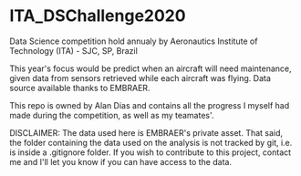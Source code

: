 # ITA_DSChallenge2020

Data Science competition hold annualy by Aeronautics Institute of Technology (ITA) - SJC, SP, Brazil

This year's focus would be predict when an aircraft will need maintenance, given data from sensors retrieved while each aircraft was flying. Data source available thanks to EMBRAER.

This repo is owned by Alan Dias and contains all the progress I myself had made during the competition, as well as my teamates'.

DISCLAIMER: The data used here is EMBRAER's private asset. That said, the folder containing the data used on the analysis is not tracked by git, i.e. is inside a .gitignore folder. If you wish to contribute to this project, contact me and I'll let you know if you can have access to the data.

